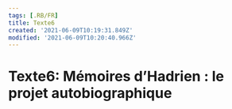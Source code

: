 ```yaml
---
tags: [.RB/FR]
title: Texte6
created: '2021-06-09T10:19:31.849Z'
modified: '2021-06-09T10:20:40.966Z'
---
```


# Texte6: Mémoires d’Hadrien : le projet autobiographique


